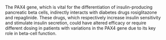 The PAX4 gene, which is vital for the differentiation of insulin-producing pancreatic beta cells, indirectly interacts with diabetes drugs rosiglitazone and repaglinide. These drugs, which respectively increase insulin sensitivity and stimulate insulin secretion, could have altered efficacy or require different dosing in patients with variations in the PAX4 gene due to its key role in beta-cell function.